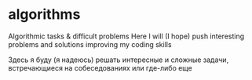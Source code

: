 # algorithms
Algorithmic tasks &amp; difficult problems
Here I will (I hope) push interesting problems and solutions improving my coding skills

Здесь я буду (я надеюсь) решать интересные и сложные задачи, встречающиеся на собеседованиях или где-либо еще
